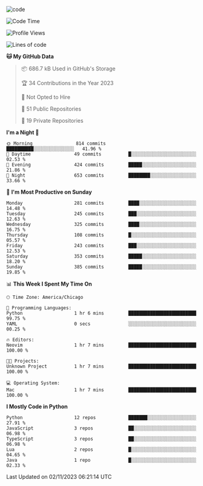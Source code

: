 
<!--
**liuyaanng/liuyaanng** is a ✨ _special_ ✨ repository because its `README.md` (this file) appears on your GitHub profile.

Here are some ideas to get you started:

- 🔭 I’m currently working on ...
- 🌱 I’m currently learning ...
- 👯 I’m looking to collaborate on ...
- 🤔 I’m looking for help with ...
- 💬 Ask me about ...
- 📫 How to reach me: ...
- 😄 Pronouns: ...
- ⚡ Fun fact: ...
-->


![code](https://cdn.jsdelivr.net/gh/liuyaanng/liuyaanng@1.0/code.gif) 

<!--START_SECTION:waka-->
![Code Time](http://img.shields.io/badge/Code%20Time-263%20hrs%2012%20mins-blue)

![Profile Views](http://img.shields.io/badge/Profile%20Views-0-blue)

![Lines of code](https://img.shields.io/badge/From%20Hello%20World%20I%27ve%20Written-14.4%20million%20lines%20of%20code-blue)

**🐱 My GitHub Data** 

> 📦 686.7 kB Used in GitHub's Storage 
 > 
> 🏆 34 Contributions in the Year 2023
 > 
> 🚫 Not Opted to Hire
 > 
> 📜 51 Public Repositories 
 > 
> 🔑 19 Private Repositories 
 > 
**I'm a Night 🦉** 

```text
🌞 Morning                814 commits         ██████████░░░░░░░░░░░░░░░   41.96 % 
🌆 Daytime                49 commits          █░░░░░░░░░░░░░░░░░░░░░░░░   02.53 % 
🌃 Evening                424 commits         █████░░░░░░░░░░░░░░░░░░░░   21.86 % 
🌙 Night                  653 commits         ████████░░░░░░░░░░░░░░░░░   33.66 % 
```
📅 **I'm Most Productive on Sunday** 

```text
Monday                   281 commits         ████░░░░░░░░░░░░░░░░░░░░░   14.48 % 
Tuesday                  245 commits         ███░░░░░░░░░░░░░░░░░░░░░░   12.63 % 
Wednesday                325 commits         ████░░░░░░░░░░░░░░░░░░░░░   16.75 % 
Thursday                 108 commits         █░░░░░░░░░░░░░░░░░░░░░░░░   05.57 % 
Friday                   243 commits         ███░░░░░░░░░░░░░░░░░░░░░░   12.53 % 
Saturday                 353 commits         █████░░░░░░░░░░░░░░░░░░░░   18.20 % 
Sunday                   385 commits         █████░░░░░░░░░░░░░░░░░░░░   19.85 % 
```


📊 **This Week I Spent My Time On** 

```text
🕑︎ Time Zone: America/Chicago

💬 Programming Languages: 
Python                   1 hr 6 mins         █████████████████████████   99.75 % 
YAML                     0 secs              ░░░░░░░░░░░░░░░░░░░░░░░░░   00.25 % 

🔥 Editors: 
Neovim                   1 hr 7 mins         █████████████████████████   100.00 % 

🐱‍💻 Projects: 
Unknown Project          1 hr 7 mins         █████████████████████████   100.00 % 

💻 Operating System: 
Mac                      1 hr 7 mins         █████████████████████████   100.00 % 
```

**I Mostly Code in Python** 

```text
Python                   12 repos            ███████░░░░░░░░░░░░░░░░░░   27.91 % 
JavaScript               3 repos             ██░░░░░░░░░░░░░░░░░░░░░░░   06.98 % 
TypeScript               3 repos             ██░░░░░░░░░░░░░░░░░░░░░░░   06.98 % 
Lua                      2 repos             █░░░░░░░░░░░░░░░░░░░░░░░░   04.65 % 
Java                     1 repo              █░░░░░░░░░░░░░░░░░░░░░░░░   02.33 % 
```




 Last Updated on 02/11/2023 06:21:14 UTC
<!--END_SECTION:waka-->
